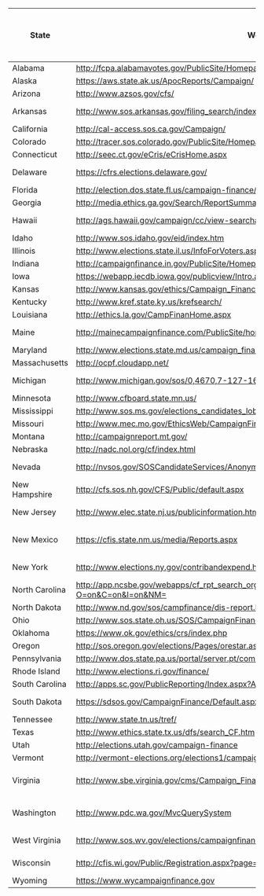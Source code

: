 State|Website|Statewide and Legislative Candidates|Local Candidates|Political Committees|Format|Model Website|Parties|Downloadable Data|Contributor Occuption, Employer and Address|Transaction Dates|Transaction Types|User-friendly/easily searchable
----|----|------------------------------------|----------------|--------------------|------|-------------|-------|-----------------|------------------------------------------|-----------------|-----------------|------------------------------
Alabama|http://fcpa.alabamavotes.gov/PublicSite/Homepage.aspx|Yes |Yes|Yes|electronic||Yes|Yes|No|Yes|No|poor
Alaska|https://aws.state.ak.us/ApocReports/Campaign/|Yes|Yes|Yes|electronic||Yes|No|Yes|Yes|No|poor
Arizona|http://www.azsos.gov/cfs/|Yes|No|Yes|pdf||Yes|No|No|No|Yes|average
Arkansas|http://www.sos.arkansas.gov/filing_search/index.php/filing/search/new|Yes|No|Yes|pdf||Yes|No|No occupation|Yes|Yes|average
California|http://cal-access.sos.ca.gov/Campaign/|Yes|No|Yes|electronic||Yes|No|Yes|Yes|Yes|good
Colorado|http://tracer.sos.colorado.gov/PublicSite/Homepage.aspx?CSRT=5836245257993588566|Yes|Yes|Yes|electronic||Yes|No|Yes|Yes|Yes|good
Connecticut|http://seec.ct.gov/eCris/eCrisHome.aspx|Yes|Yes|Yes|pdf||Yes|Yes|Yes|Yes|Yes|poor
Delaware|https://cfrs.elections.delaware.gov/|Yes|Yes|Yes|electronic||website down|N/A|N/A|N/A|N/A|N/A
Florida|http://election.dos.state.fl.us/campaign-finance/cam-finance-index.shtml|Yes|No|Yes|electronic||Yes|tab delimited |Yes|Yes|Yes|average
Georgia|http://media.ethics.ga.gov/Search/ReportSummary.aspx|Yes|Yes|Yes|electronic|*|Yes|excel|Yes|Yes|Yes|excellent
Hawaii|http://ags.hawaii.gov/campaign/cc/view-searchable-data/|Yes|Yes|Yes|electronic, chart|*|Yes|Yes|Yes|Yes|Yes|excellent
Idaho|http://www.sos.idaho.gov/eid/index.htm|Yes|No|Yes|electronic||Yes|No|No|Yes|Yes|poor
Illinois|http://www.elections.state.il.us/InfoForVoters.aspx|Yes|Yes|Yes|electronic||Yes|No|Yes|Yes|Yes|poor
Indiana|http://campaignfinance.in.gov/PublicSite/Homepage.aspx|Yes|No|Yes|electronic||Yes|Yes|Yes|Yes|Yes|average
Iowa|https://webapp.iecdb.iowa.gov/publicview/Intro.aspx|Yes|Yes|Yes|pdf||Yes|No|No|Yes|Yes|average
Kansas|http://www.kansas.gov/ethics/Campaign_Finance/Campaign_Contributor_Data/index.html|Yes|No |No|electronic||Yes|No|No|Yes|No|average
Kentucky|http://www.kref.state.ky.us/krefsearch/|Yes|Yes|Yes|electronic||Yes|Yes|Yes|Yes|Yes|good
Louisiana|http://ethics.la.gov/CampFinanHome.aspx|Yes |Some|Yes|electronic||Yes|Yes|No|Yes|Yes|good
Maine|http://mainecampaignfinance.com/PublicSite/homepage.aspx|Yes|Yes|Yes|electronic, excel|*|Yes|excel|Yes|Yes|Yes|excellent
Maryland|http://www.elections.state.md.us/campaign_finance/index.html|Yes|Yes|Yes|pdf||Yes|No|No|Yes|Yes|poor
Massachusetts|http://ocpf.cloudapp.net/|Yes|Some|Yes|electronic|*|Yes|Yes|Yes|Yes|Yes|excellent
Michigan|http://www.michigan.gov/sos/0,4670,7-127-1633_8723---,00.html|Yes|No|Yes|electronic and pdf||Yes|No|Yes|Yes|Yes|good
Minnesota|http://www.cfboard.state.mn.us/|Yes|No|Yes|pdf||Yes|No|Yes|Yes|Yes|good
Mississippi|http://www.sos.ms.gov/elections_candidates_lobbyists_center2.aspx|Yes|No|Yes|pdf||Yes|No|Yes|Yes|Yes|poor
Missouri|http://www.mec.mo.gov/EthicsWeb/CampaignFinance/CampaignFinance.aspx|Yes|Yes|Yes|pdf||Yes|No|Yes|Yes|Yes|average
Montana|http://campaignreport.mt.gov/|Yes|Yes|Yes|pdf||Yes|No|Yes|Yes|Yes|average
Nebraska|http://nadc.nol.org/cf/index.html|Yes|Yes|Yes|electronic||Yes|No|No|Yes|Yes|average
Nevada|http://nvsos.gov/SOSCandidateServices/AnonymousAccess/CEFDSearch/Candidate.aspx|Yes|Yes|Yes|electronic||Yes|Yes|No occupation|Yes|Yes|good
New Hampshire|http://cfs.sos.nh.gov/CFS/Public/default.aspx|Yes|No |Yes|pdf||website dysfunction|excel|Yes|Yes|No|poor
New Jersey|http://www.elec.state.nj.us/publicinformation.htm|Yes|Yes|Yes|electronic||website dysfunction|N/A|N/A|N/A|N/A|good
New Mexico|https://cfis.state.nm.us/media/Reports.aspx|Yes|Yes|Yes|electronic, pdf, excel, word||Yes|Yes|if above $250|Yes|Yes|average
New York|http://www.elections.ny.gov/contribandexpend.html|Yes|Yes|Yes|electronic||Yes|Yes|no occupation|Yes|Yes|good
North Carolina|http://app.ncsbe.gov/webapps/cf_rpt_search_org/cf_report_comm_results.aspx?O=on&C=on&I=on&NM=|Yes|Some|Yes|electronic, pdf, excel||Yes|No|Yes|Yes|Yes|poor
North Dakota|http://www.nd.gov/sos/campfinance/dis-report.html|Yes|No|Yes|electronic||Yes|Tab-Delimited|Voluntary|Yes|No|average
Ohio|http://www.sos.state.oh.us/SOS/CampaignFinance.aspx|Yes|No|Yes|electronic||Yes|excel|Yes|Yes|Yes|good
Oklahoma|https://www.ok.gov/ethics/crs/index.php|Yes|Yes|Yes|electronic||Yes|Yes|Yes|Yes|Yes|good
Oregon|http://sos.oregon.gov/elections/Pages/orestar.aspx|Yes|Yes|Yes|electronic||Yes|excel|Some|Yes|Yes|good
Pennsylvania|http://www.dos.state.pa.us/portal/server.pt/community/campaign_finance/12731|Yes|No|Yes|image||Yes|No|No|Yes|Yes|poor
Rhode Island|http://www.elections.ri.gov/finance/|Yes|Yes|Yes|pdf||Yes|No|Yes|Yes|Yes|poor
South Carolina|http://apps.sc.gov/PublicReporting/Index.aspx?AspxAutoDetectCookieSupport=1|Yes|Yes|Yes|electronic||Yes|excel|some|Yes|Yes|good
South Dakota|https://sdsos.gov/CampaignFinance/Default.aspx|Yes|No|Yes|electronic and pdf||Yes|No|No|Yes|Yes|average
Tennessee|http://www.state.tn.us/tref/|Yes|No|Yes|electronic||Yes|Yes|Yes|Yes|Yes|good
Texas|http://www.ethics.state.tx.us/dfs/search_CF.htm|Yes|No|Yes|electronic||Yes|excel|Yes|Yes|Yes|average
Utah|http://elections.utah.gov/campaign-finance|Yes|No|Yes|electronic||Yes|excel|No|Yes|Yes|good
Vermont|http://vermont-elections.org/elections1/campaign_finance.html|Yes|Yes|Yes|pdf||Yes|No|No|Yes|No|poor
Virginia|http://www.sbe.virginia.gov/cms/Campaign_Finance_Disclosure/View_Disclosure_Reports/Index.html|Yes|Some|If raise more than $10,000|electronic||Yes|Yes|Yes|Yes|Yes|average
Washington|http://www.pdc.wa.gov/MvcQuerySystem|Yes|Yes|Yes|electronic, chart, pdf, excel|*|Yes|Yes|Yes|Yes|Yes|excellent
West Virginia|http://www.sos.wv.gov/elections/campaignfinance/Pages/default.aspx|Yes|No|No|electronic and pdf||Yes|No|No|Yes|Yes|poor
Wisconsin|http://cfis.wi.gov/Public/Registration.aspx?page=FiledReports|Yes|Yes|Yes|electronic and pdf||Yes|No|Yes, above $250|Yes|Yes|poor
Wyoming|https://www.wycampaignfinance.gov|Yes|No|Yes|electronic||Yes|Yes|No|Yes|Yes|poor
